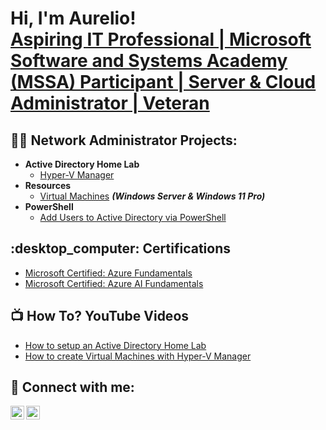 <h1>Hi, I'm Aurelio! <br/><a href="https://github.com/AurelioVera">Aspiring IT Professional | Microsoft Software and Systems Academy (MSSA) Participant | Server & Cloud Administrator | Veteran</a></h1>


<h2>👨‍💻 Network Administrator Projects:</h2>

- <b>Active Directory Home Lab</b>
  - [Hyper-V Manager](https://github.com/AurelioVera/HomeLab/tree/main)
- <b>Resources</b>
  - [Virtual Machines](https://github.com/AurelioVera/LABURL) <b><i>(Windows Server & Windows 11 Pro)</b></i>
- <b>PowerShell</b>
  - [Add Users to Active Directory via PowerShell](https://github.com/AurelioVera/AD_Users_Script/tree/main)


<h2> :desktop_computer: Certifications</h2>

- [Microsoft Certified: Azure Fundamentals](https://learn.microsoft.com/api/credentials/share/en-us/AurelioVera-3799/AD958FAA71BD08B9?sharingId=AFAE798CCEF5278A)
- [Microsoft Certified: Azure AI Fundamentals](https://learn.microsoft.com/api/credentials/share/en-us/AurelioVera-3799/9E7A3E3804DB38D1?sharingId=AFAE798CCEF5278A)
  

<h2>📺 How To? YouTube Videos</h2>

- [How to setup an Active Directory Home Lab](https://www.youtube.com)
- [How to create Virtual Machines with Hyper-V Manager](https://www.youtube.com)


<h2> 🤳 Connect with me:</h2>

[<img align="left" alt="AurelioVera | YouTube" width="22px" src="https://cdn.jsdelivr.net/npm/simple-icons@v3/icons/youtube.svg" />][youtube]
[<img align="left" alt="AurelioVera | LinkedIn" width="22px" src="https://cdn.jsdelivr.net/npm/simple-icons@v3/icons/linkedin.svg" />][linkedin]


[youtube]: https://www.youtube.com/channel/UChOstDoLOklX8PMprKc6_Qw
[linkedin]: https://www.linkedin.com/in/aurelio-vera-342702219/

<!--
**AurelioVera/AurelioVera** is a ✨ _special_ ✨ repository because its `README.md` (this file) appears on your GitHub profile.

Here are some ideas to get you started:

- 🔭 I’m currently working on ...
- 🌱 I’m currently learning ...
- 👯 I’m looking to collaborate on ...
- 🤔 I’m looking for help with ...
- 💬 Ask me about ...
- 📫 How to reach me: ...
- 😄 Pronouns: ...
- ⚡ Fun fact: ...
-->
